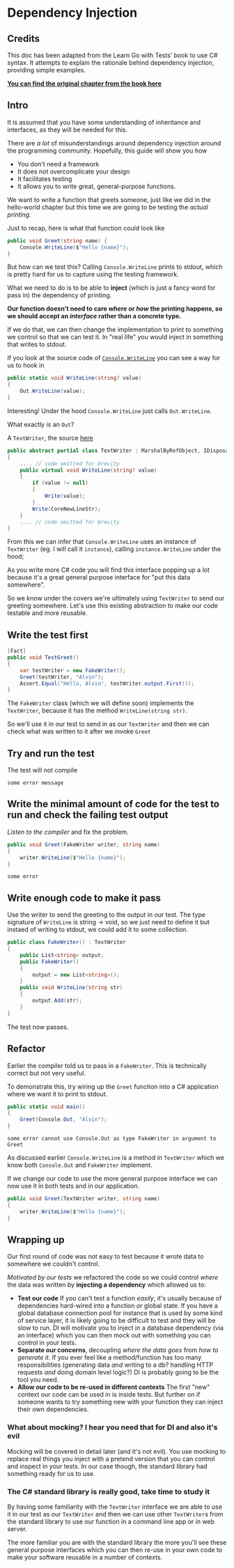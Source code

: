 # Dependency Injection

## Credits

This doc has been adapted from the Learn Go with Tests’ book to use C# syntax. It attempts to explain the rationale behind dependency injection, providing simple examples.

**[You can find the original chapter from the book here](https://quii.gitbook.io/learn-go-with-tests/go-fundamentals/dependency-injection)**

## Intro

It is assumed that you have some understanding of inheritance and interfaces, as they will be needed for this.

There are _a lot_ of misunderstandings around dependency injection around the programming community. Hopefully, this guide will show you how

* You don't need a framework
* It does not overcomplicate your design
* It facilitates testing
* It allows you to write great, general-purpose functions.

We want to write a function that greets someone, just like we did in the hello-world chapter but this time we are going to be testing the _actual printing_.

Just to recap, here is what that function could look like

```csharp
public void Greet(string name) {
	Console.WriteLine($"Hello {name}");
}
```

But how can we test this? Calling `Console.WriteLine` prints to stdout, which is pretty hard for us to capture using the testing framework.

What we need to do is to be able to **inject** \(which is just a fancy word for pass in\) the dependency of printing.

**Our function doesn't need to care **_**where**_** or **_**how**_** the printing happens, so we should accept an **_**interface**_** rather than a concrete type.**

If we do that, we can then change the implementation to print to something we control so that we can test it. In "real life" you would inject in something that writes to stdout.

If you look at the source code of [`Console.WriteLine`](https://source.dot.net/#System.Console/System/Console.cs,5ac7c4fda643413b) you can see a way for us to hook in

```csharp
public static void WriteLine(string? value)
{
	Out.WriteLine(value);
}
```

Interesting! Under the hood `Console.WriteLine` just calls `Out.WriteLine`.

What exactly _is_ an `Out`? 

A `TextWriter`, the source [here](https://source.dot.net/#System.Private.CoreLib/TextWriter.cs,6e84a88dc2be46e3)

```csharp
public abstract partial class TextWriter : MarshalByRefObject, IDisposable, IAsyncDisposable
{
	.... // code omitted for brevity
	public virtual void WriteLine(string? value)
	{
		if (value != null)
		{
			Write(value);
		}
		Write(CoreNewLineStr);
	}
	.... // code omitted for brevity
}
```

From this we can infer that `Console.WriteLine` uses an instance of `TextWriter` (eg. I will call it `instance`), calling `instance.WriteLine` under the hood;

As you write more C# code you will find this interface popping up a lot because it's a great general purpose interface for "put this data somewhere".

So we know under the covers we're ultimately using `TextWriter` to send our greeting somewhere. Let's use this existing abstraction to make our code testable and more reusable.

## Write the test first

```csharp
[Fact]
public void TestGreet()
{
	var testWriter = new FakeWriter();
	Greet(testWriter, "Alvin");
	Assert.Equal("Hello, Alvin", testWriter.output.First());
}
```

The `FakeWriter` class (which we will define soon) implements the `TextWriter`, because it has the method `WriteLine(string str)`.

So we'll use it in our test to send in as our `TextWriter` and then we can check what was written to it after we invoke `Greet`

## Try and run the test

The test will not compile

```text
some error message
```

## Write the minimal amount of code for the test to run and check the failing test output

_Listen to the compiler_ and fix the problem.

```csharp
public void Greet(FakeWriter writer, string name) 
{
	writer.WriteLine($"Hello {name}");
}
```

`some error`

<!-- `Hello, Chris di_test.go:16: got '' want 'Hello, Chris'`

The test fails. Notice that the name is getting printed out, but it's going to stdout. -->

## Write enough code to make it pass

Use the writer to send the greeting to the output in our test. The type signature of `WriteLine` is string -> void, so we just need to define it but instaed of writing to stdout, we could add it to some collection.

```csharp
public class FakeWriter() : TextWriter
{
	public List<string> output;
	public FakeWriter()
	{
		output = new List<string>();
	}
	public void WriteLine(string str)
	{
		output.Add(str);
	}
}
```

The test now passes.

## Refactor

Earlier the compiler told us to pass in a `FakeWriter`. This is technically correct but not very useful.

To demonstrate this, try wiring up the `Greet` function into a C# application where we want it to print to stdout.

```csharp
public static void main()
{
	Greet(Console.Out, "Alvin");
}
```

`some error cannot use Console.Out as type FakeWriter in argument to Greet`

As discussed earlier `Console.WriteLine` is a method in `TextWriter` which we know both `Console.Out` and `FakeWriter` implement.

If we change our code to use the more general purpose interface we can now use it in both tests and in our application.

```csharp
public void Greet(TextWriter writer, string name) 
{
	writer.WriteLine($"Hello {name}");
}
```

<!-- ## More on io.Writer

What other places can we write data to using `io.Writer`? Just how general purpose is our `Greet` function?

### The Internet

Run the following

```go
package main

import (
	"fmt"
	"io"
	"log"
	"net/http"
)

func Greet(writer io.Writer, name string) {
	fmt.Fprintf(writer, "Hello, %s", name)
}

func MyGreeterHandler(w http.ResponseWriter, r *http.Request) {
	Greet(w, "world")
}

func main() {
	log.Fatal(http.ListenAndServe(":5000", http.HandlerFunc(MyGreeterHandler)))
}
```

Run the program and go to [http://localhost:5000](http://localhost:5000). You'll see your greeting function being used.

HTTP servers will be covered in a later chapter so don't worry too much about the details.

When you write an HTTP handler, you are given an `http.ResponseWriter` and the `http.Request` that was used to make the request. When you implement your server you _write_ your response using the writer.

You can probably guess that `http.ResponseWriter` also implements `io.Writer` so this is why we could re-use our `Greet` function inside our handler. -->

## Wrapping up

Our first round of code was not easy to test because it wrote data to somewhere we couldn't control.

_Motivated by our tests_ we refactored the code so we could control _where_ the data was written by **injecting a dependency** which allowed us to:

* **Test our code** If you can't test a function _easily_, it's usually because of dependencies hard-wired into a function _or_ global state. If you have a global database connection pool for instance that is used by some kind of service layer, it is likely going to be difficult to test and they will be slow to run. DI will motivate you to inject in a database dependency \(via an interface\) which you can then mock out with something you can control in your tests.
* **Separate our concerns**, decoupling _where the data goes_ from _how to generate it_. If you ever feel like a method/function has too many responsibilities \(generating data _and_ writing to a db? handling HTTP requests _and_ doing domain level logic?\) DI is probably going to be the tool you need.
* **Allow our code to be re-used in different contexts** The first "new" context our code can be used in is inside tests. But further on if someone wants to try something new with your function they can inject their own dependencies.

### What about mocking? I hear you need that for DI and also it's evil

Mocking will be covered in detail later \(and it's not evil\). You use mocking to replace real things you inject with a pretend version that you can control and inspect in your tests. In our case though, the standard library had something ready for us to use.

### The C# standard library is really good, take time to study it

By having some familiarity with the `TextWriter` interface we are able to use it in our test as our `TextWriter` and then we can use other `TextWriter`s from the standard library to use our function in a command line app or in web server.

The more familiar you are with the standard library the more you'll see these general purpose interfaces which you can then re-use in your own code to make your software reusable in a number of contexts.
